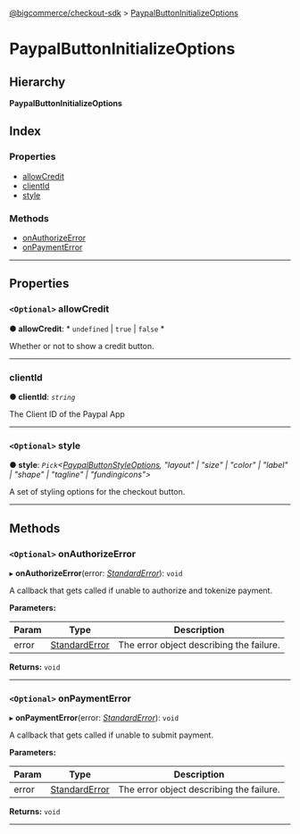 [@bigcommerce/checkout-sdk](../README.md) > [PaypalButtonInitializeOptions](../interfaces/paypalbuttoninitializeoptions.md)

# PaypalButtonInitializeOptions

## Hierarchy

**PaypalButtonInitializeOptions**

## Index

### Properties

* [allowCredit](paypalbuttoninitializeoptions.md#allowcredit)
* [clientId](paypalbuttoninitializeoptions.md#clientid)
* [style](paypalbuttoninitializeoptions.md#style)

### Methods

* [onAuthorizeError](paypalbuttoninitializeoptions.md#onauthorizeerror)
* [onPaymentError](paypalbuttoninitializeoptions.md#onpaymenterror)

---

## Properties

<a id="allowcredit"></a>

### `<Optional>` allowCredit

**● allowCredit**: * `undefined` &#124; `true` &#124; `false`
*

Whether or not to show a credit button.

___
<a id="clientid"></a>

###  clientId

**● clientId**: *`string`*

The Client ID of the Paypal App

___
<a id="style"></a>

### `<Optional>` style

**● style**: *`Pick`<[PaypalButtonStyleOptions](paypalbuttonstyleoptions.md),  "layout" &#124; "size" &#124; "color" &#124; "label" &#124; "shape" &#124; "tagline" &#124; "fundingicons">*

A set of styling options for the checkout button.

___

## Methods

<a id="onauthorizeerror"></a>

### `<Optional>` onAuthorizeError

▸ **onAuthorizeError**(error: *[StandardError](../classes/standarderror.md)*): `void`

A callback that gets called if unable to authorize and tokenize payment.

**Parameters:**

| Param | Type | Description |
| ------ | ------ | ------ |
| error | [StandardError](../classes/standarderror.md) |  The error object describing the failure. |

**Returns:** `void`

___
<a id="onpaymenterror"></a>

### `<Optional>` onPaymentError

▸ **onPaymentError**(error: *[StandardError](../classes/standarderror.md)*): `void`

A callback that gets called if unable to submit payment.

**Parameters:**

| Param | Type | Description |
| ------ | ------ | ------ |
| error | [StandardError](../classes/standarderror.md) |  The error object describing the failure. |

**Returns:** `void`

___

